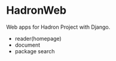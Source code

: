 # HadronWeb

Web apps for Hadron Project with Django.

* reader(homepage)
* document
* package search